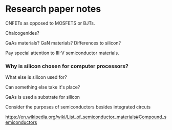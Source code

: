 # Research paper notes

CNFETs as opposed to MOSFETS or BJTs.

Chalcogenides?

GaAs materials? GaN materials? Differences to silicon?

Pay special attention to III-V semiconductor materials.

### Why is silicon chosen for computer processors?

What else is silicon used for?

Can something else take it's place?

GaAs is used a substrate for silicon

Consider the purposes of semiconductors besides
integrated circuts

https://en.wikipedia.org/wiki/List_of_semiconductor_materials#Compound_semiconductors